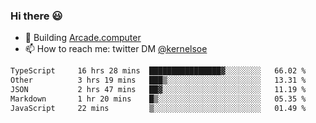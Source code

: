 ### Hi there 😃

- 🔨 Building [Arcade.computer](https://arcade.computer)
- 📫 How to reach me: twitter DM [@kernelsoe](https://twitter.com/kernelsoe)

<!--START_SECTION:waka-->

```txt
TypeScript     16 hrs 28 mins  ████████████████▓░░░░░░░░   66.02 %
Other          3 hrs 19 mins   ███▒░░░░░░░░░░░░░░░░░░░░░   13.31 %
JSON           2 hrs 47 mins   ██▓░░░░░░░░░░░░░░░░░░░░░░   11.19 %
Markdown       1 hr 20 mins    █▒░░░░░░░░░░░░░░░░░░░░░░░   05.35 %
JavaScript     22 mins         ▒░░░░░░░░░░░░░░░░░░░░░░░░   01.49 %
```

<!--END_SECTION:waka-->
